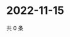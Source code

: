 # 2022-11-15

共 0 条

<!-- BEGIN WEIBO -->
<!-- 最后更新时间 Tue Nov 15 2022 20:31:33 GMT+0800 (China Standard Time) -->

<!-- END WEIBO -->
